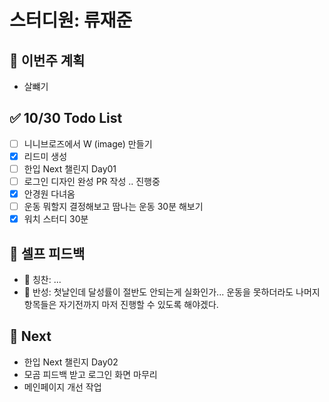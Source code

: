 # 스터디원: 류재준

## 🚀 이번주 계획

- 살뺴기

## ✅ 10/30 Todo List

- [ ] 니니브로즈에서 W (image) 만들기
- [x] 리드미 생성
- [ ] 한입 Next 챌린지 Day01
- [ ] 로그인 디자인 완성 PR 작성 .. 진행중
- [x] 안경원 다녀옴
- [ ] 운동 뭐할지 결정해보고 땀나는 운동 30분 해보기
- [x] 워치 스터디 30분

## 🎉 셀프 피드백
- 🤗 칭찬: ...
- 🤔 반성: 첫날인데 달성률이 절반도 안되는게 실화인가... 운동을 못하더라도 나머지 항목들은 자기전까지 마저 진행할 수 있도록 해야겠다.

## 🌱 Next
- 한입 Next 챌린지 Day02
- 모곰 피드백 받고 로그인 화면 마무리
- 메인페이지 개선 작업
